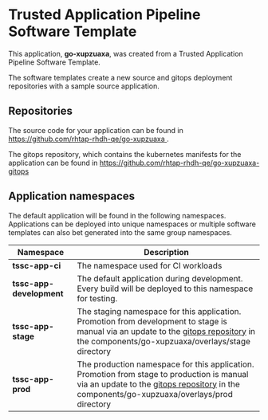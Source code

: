 # Trusted Application Pipeline Software Template

This application, **go-xupzuaxa**, was created from a Trusted Application Pipeline Software Template.

The software templates create a new source and gitops deployment repositories with a sample source application. 

## Repositories

The source code for your application can be found in [https://github.com/rhtap-rhdh-qe/go-xupzuaxa ](https://github.com/rhtap-rhdh-qe/go-xupzuaxa ).
 
The gitops repository, which contains the kubernetes manifests for the application can be found in 
[https://github.com/rhtap-rhdh-qe/go-xupzuaxa-gitops ](https://github.com/rhtap-rhdh-qe/go-xupzuaxa-gitops ) 

## Application namespaces 

The default application will be found in the following namespaces. Applications can be deployed into unique namespaces or multiple software templates can also bet generated into the same group namespaces.  

|  Namespace   |  Description   |  
| -------- | -------- |
| **tssc-app-ci** | The namespace used for CI workloads |
| **tssc-app-development** | The default application during development. Every build will be deployed to this namespace for testing. |
| **tssc-app-stage** | The staging namespace for this application. Promotion from development to stage is manual via an update to the [gitops repository](https://github.com/rhtap-rhdh-qe/go-xupzuaxa-gitops ) in the components/go-xupzuaxa/overlays/stage directory |
| **tssc-app-prod** | The production namespace for this application. Promotion from stage to production is manual via an update to the [gitops repository](https://github.com/rhtap-rhdh-qe/go-xupzuaxa-gitops ) in the components/go-xupzuaxa/overlays/prod directory |
